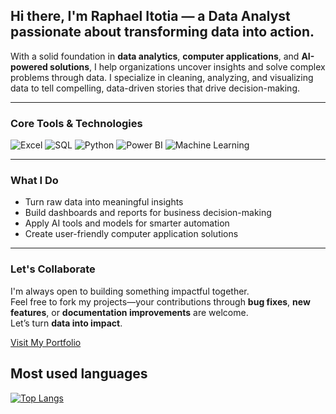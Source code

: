 ## Hi there, I'm Raphael Itotia — a Data Analyst passionate about transforming data into action.

With a solid foundation in **data analytics**, **computer applications**, and **AI-powered solutions**, I help organizations uncover insights and solve complex problems through data. I specialize in cleaning, analyzing, and visualizing data to tell compelling, data-driven stories that drive decision-making.

---

### **Core Tools & Technologies**

![Excel](https://img.shields.io/badge/Excel-217346?style=flat-square&logo=microsoft-excel&logoColor=white)
![SQL](https://img.shields.io/badge/SQL-4479A1?style=flat-square&logo=mysql&logoColor=white)
![Python](https://img.shields.io/badge/Python-3776AB?style=flat-square&logo=python&logoColor=white)
![Power BI](https://img.shields.io/badge/Power_BI-F2C811?style=flat-square&logo=powerbi&logoColor=black)
![Machine Learning](https://img.shields.io/badge/Machine_Learning-FF6F00?style=flat-square&logo=tensorflow&logoColor=white)

---

### **What I Do**
- Turn raw data into meaningful insights  
- Build dashboards and reports for business decision-making  
- Apply AI tools and models for smarter automation  
- Create user-friendly computer application solutions  

---

### **Let's Collaborate**
I'm always open to building something impactful together.  
Feel free to fork my projects—your contributions through **bug fixes**, **new features**, or **documentation improvements** are welcome.  
Let’s turn **data into impact**.

[Visit My Portfolio](https://raphaelitotia.vercel.app)

## Most used languages

[![Top Langs](https://github-readme-stats.vercel.app/api/top-langs/?username=RaphaelItotia&layout=compact&theme=dark)](https://github.com/RaphaelItotia)

